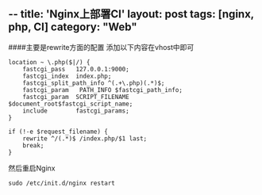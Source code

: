 --
title: 'Nginx上部署CI'
layout: post
tags: [nginx, php, CI]
category: "Web"
---
####主要是rewrite方面的配置
添加以下内容在vhost中即可

    location ~ \.php($|/) {
        fastcgi_pass   127.0.0.1:9000;
        fastcgi_index  index.php;
        fastcgi_split_path_info ^(.+\.php)(.*)$;
        fastcgi_param   PATH_INFO $fastcgi_path_info;
        fastcgi_param  SCRIPT_FILENAME  $document_root$fastcgi_script_name;
        include        fastcgi_params;
    }

    if (!-e $request_filename) {
        rewrite ^/(.*)$ /index.php/$1 last;
        break;
    }

然后重启Nginx

    sudo /etc/init.d/nginx restart
   
